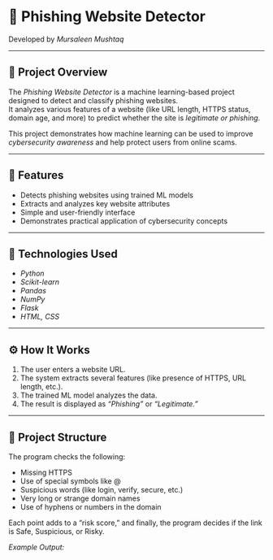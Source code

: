 # 🎯 Phishing Website Detector

Developed by *Mursaleen Mushtaq*

---

## 📘 Project Overview
The *Phishing Website Detector* is a machine learning-based project designed to detect and classify phishing websites.  
It analyzes various features of a website (like URL length, HTTPS status, domain age, and more) to predict whether the site is *legitimate or phishing*.

This project demonstrates how machine learning can be used to improve *cybersecurity awareness* and help protect users from online scams.

---

## 🚀 Features
- Detects phishing websites using trained ML models  
- Extracts and analyzes key website attributes  
- Simple and user-friendly interface  
- Demonstrates practical application of cybersecurity concepts  

---

## 🧠 Technologies Used
- *Python*
- *Scikit-learn*
- *Pandas*
- *NumPy*
- *Flask*
- *HTML, CSS*

---

## ⚙️ How It Works
1. The user enters a website URL.  
2. The system extracts several features (like presence of HTTPS, URL length, etc.).  
3. The trained ML model analyzes the data.  
4. The result is displayed as *“Phishing”* or *“Legitimate.”*

---

## 📂 Project Structure
The program checks the following:
- Missing HTTPS  
- Use of special symbols like @  
- Suspicious words (like login, verify, secure, etc.)  
- Very long or strange domain names  
- Use of hyphens or numbers in the domain  

Each point adds to a “risk score,” and finally, the program decides if the link is Safe, Suspicious, or Risky.

*Example Output:*
